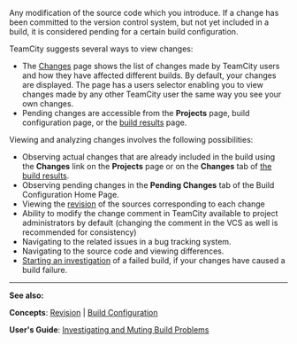 [//]: # (title: Change)
[//]: # (auxiliary-id: Change)
Any modification of the source code which you introduce. If a change has been committed to the version control system, but not yet included in a build, it is considered pending for a certain build configuration.

TeamCity suggests several ways to view changes:
* The [Changes](viewing-your-changes.md) page shows the list of changes made by TeamCity users and how they have affected different builds. By default, your changes are displayed. The page has a users selector enabling you to view changes made by any other TeamCity user the same way you see your own changes.
* Pending changes are accessible from the __Projects__ page, build configuration page, or the [build results](working-with-build-results.md) page.

Viewing and analyzing changes involves the following possibilities:
* Observing actual changes that are already included in the build using the __Changes__ link on the __Projects__ page or on the __Changes__ tab of [the build results](working-with-build-results.md).
* Observing pending changes in the __Pending Changes__ tab of the Build Configuration Home Page.
* Viewing the [revision](revision.md) of the sources corresponding to each change
* Ability to modify the change comment in TeamCity available to project administrators by default (changing the comment in the VCS  as well is recommended for consistency)
* Navigating to the related issues in a bug tracking system.
* Navigating to the source code and viewing differences.
* [Starting an investigation](investigating-and-muting-build-problems.md) of a failed build, if your changes have caused a build failure.
 
 
 __  __

__See also:__


__Concepts__: [Revision](revision.md) | [Build Configuration](build-configuration.md)  

__User's Guide__: [Investigating and Muting Build Problems](investigating-and-muting-build-problems.md)
